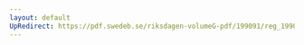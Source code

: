 ```yaml
---
layout: default
UpRedirect: https://pdf.swedeb.se/riksdagen-volumeG-pdf/199091/reg_199091/reg_199091_0061.pdf
---
```

